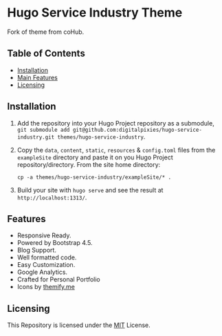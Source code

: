 # Hugo Service Industry Theme

Fork of theme from coHub.

## Table of Contents

- [Installation](#installation)
- [Main Features](#features)
- [Licensing](#licensing)

## Installation

1. Add the repository into your Hugo Project repository as a submodule, `git submodule add git@github.com:digitalpixies/hugo-service-industry.git themes/hugo-service-industry`.
2. Copy the `data`, `content`, `static`, `resources` & `config.toml` files from the `exampleSite` directory and paste it on you Hugo Project repository/directory. From the site home directory:

   ```cli
   cp -a themes/hugo-service-industry/exampleSite/* .
   ```

3. Build your site with `hugo serve` and see the result at `http://localhost:1313/`.

## Features

- Responsive Ready.
- Powered by Bootstrap 4.5.
- Blog Support.
- Well formatted code.
- Easy Customization.
- Google Analytics.
- Crafted for Personal Portfolio
- Icons by [themify.me](https://themify.me/themify-icons)

## Licensing

This Repository is licensed under the [MIT](https://github.com/StaticMania/coHub/blob/master/LICENSE) License.
